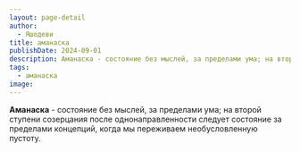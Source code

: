 ```yaml
---
layout: page-detail
author:
  - Яшодеви
title: аманаска
publishDate: 2024-09-01
description: Аманаска - состояние без мыслей, за пределами ума; на второй ступени созерцания после однонаправленности следует состояние за пределами концепций, когда мы переживаем необусловленную пустоту.
tags:
  - аманаска
image:
---
```

**Аманаска** - состояние без мыслей, за пределами ума; на второй ступени созерцания после однонаправленности следует состояние за пределами концепций, когда мы переживаем необусловленную пустоту.

